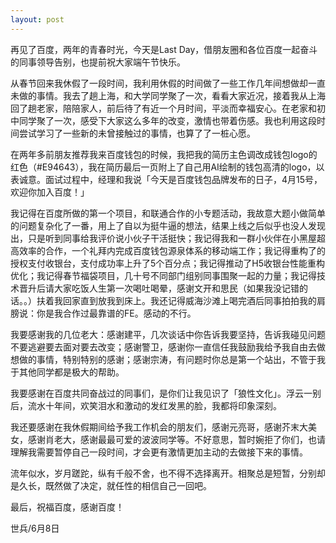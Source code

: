 ```yaml
---
layout: post
---
```


再见了百度，两年的青春时光，今天是Last Day，借朋友圈和各位百度一起奋斗的同事领导告别，也提前祝大家端午节快乐。

从春节回来我休假了一段时间，我利用休假的时间做了一些工作几年间想做却一直未做的事情。我去了趟上海，和大学同学聚了一次，看看大家近况，接着我从上海回了趟老家，陪陪家人，前后待了有近一个月时间，平淡而幸福安心。在老家和初中同学聚了一次，感受下大家这么多年的改变，激情也带着伤感。我也利用这段时间尝试学习了一些新的未曾接触过的事情，也算了了一桩心愿。

在两年多前朋友推荐我来百度钱包的时候，我把我的简历主色调改成钱包logo的红色（#E94643），我在简历最后一页附上了自己用AI绘制的钱包高清的logo，以表诚意。面试过程中，经理和我说「今天是百度钱包品牌发布的日子，4月15号，欢迎你加入百度！」

我记得在百度所做的第一个项目，和联通合作的小专题活动，我故意大题小做简单的问题复杂化了一番，用上了自以为挺牛逼的想法，结果上线之后似乎也没人发现出，只是听到同事给我评价说小伙子干活挺快；我记得我和一群小伙伴在小黑屋超高效率的合作，一个礼拜内完成百度钱包源泉体系的移动端工作；我记得重构了的授权支付收银台，支付成功率上升了5个百分点；我记得推动了H5收银台性能重构优化；我记得春节福袋项目，几十号不同部门组别同事围聚一起的力量；我记得技术晋升后请大家吃饭人生第一次喝吐喝晕，感谢文开和思民（如果我没记错的话。。）扶着我回家直到放我到床上。我还记得威海沙滩上喝完酒后同事拍拍我的肩膀说：你是我合作过最靠谱的FE。感动的不行。

我要感谢我的几位老大：感谢建平，几次谈话中你告诉我要坚持，告诉我碰见问题不要逃避要去面对要去改变；感谢警卫，感谢你一直信任我鼓励我给予我自由去做想做的事情，特别特别的感谢；感谢宗涛，有问题时你总是第一个站出，不管于我于其他同学都是极大的帮助。

我要感谢在百度共同奋战过的同事们，是你们让我见识了「狼性文化」。浮云一别后，流水十年间，欢笑泪水和激动的发红发黑的脸，我都将印象深刻。

我还要感谢在我休假期间给予我工作机会的朋友们，感谢元亮哥，感谢芥末大美女，感谢肖老大，感谢最最可爱的波波同学等。不好意思，暂时婉拒了你们，也请理解我需要暂停自己一段时间，才会更有激情更加主动的去做接下来的事情。

流年似水，岁月蹉跎，纵有千般不舍，也不得不选择离开。相聚总是短暂，分别却是久长，既然做了决定，就任性的相信自己一回吧。

最后，祝福百度，感谢百度！

世兵/6月8日